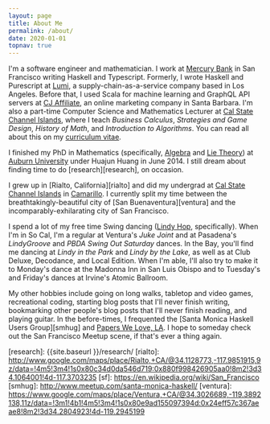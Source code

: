 ```yaml
---
layout: page
title: About Me
permalink: /about/
date: 2020-01-01
topnav: true
---
```


I'm a software engineer and mathematician. I work at [Mercury Bank][mercury] in San Francisco writing Haskell and Typescript. Formerly, I wrote Haskell and Purescript at [Lumi][lumi], a supply-chain-as-a-service company based in Los Angeles. Before that, I used Scala for machine learning and GraphQL API servers at [CJ Affiliate][cj], an online marketing company in Santa Barbara. I'm also a part-time Computer Science and Mathematics Lecturer at [Cal State Channel Islands][ci], where I teach _Business Calculus_, _Strategies and Game Design_, _History of Math_, and _Introduction to Algorithms_. You can read all about this on my [curriculum vitae][cv].

I finished my PhD in Mathematics (specifically, [Algebra][algebra] and [Lie Theory][lie-theory]) at [Auburn University][auburn] under Huajun Huang in June 2014. I still dream about finding time to do [research][research], on occasion.

I grew up in [Rialto, California][rialto] and did my undergrad at [Cal State Channel Islands][ci] in [Camarillo][camarillo]. I currently split my time between the breathtakingly-beautiful city of [San Buenaventura][ventura] and the incomparably-exhilarating city of San Francisco.

I spend a lot of my free time Swing dancing ([Lindy Hop][lindy], specifically). When I'm in So Cal, I'm a regular at Ventura's _Juke Joint_ and at Pasadena's _LindyGroove_ and _PBDA Swing Out Saturday_ dances. In the Bay, you'll find me dancing at _Lindy in the Park_ and _Lindy by the Lake,_ as well as at Club Deluxe, Decodance, and Local Edition. When I'm able, I'll also try to make it to Monday's dance at the Madonna Inn in San Luis Obispo and to Tuesday's and Friday's dances at Irvine's Atomic Ballroom.

My other hobbies include going on long walks, tabletop and video games, recreational coding, starting blog posts that I'll never finish writing, bookmarking other people's blog posts that I'll never finish reading, and playing guitar. In the before-times, I frequented the [Santa Monica Haskell Users Group][smhug] and [Papers We Love, LA][papers-la]. I hope to someday check out the San Francisco Meetup scene, if that's ever a thing again.

  [algebra]: http://en.wikipedia.org/wiki/Algebra#Abstract_algebra
  [auburn]: http://auburn.edu
  [camarillo]: http://www.google.com/maps/place/Camarillo,+CA/@34.236681,-118.9901195,9z/data=!4m5!3m4!1s0x80e836108f4494bb:0x6e59410f8a656ce7!8m2!3d34.2163937!4d-119.0376023
  [ci]: https://math.csuci.edu/
  [cj]: https://engineering.cj.com/
  [cv]: /assets/downloads/brice-curriculum_vitae.pdf
  [lie-theory]: http://en.wikipedia.org/wiki/Lie_theory
  [lindy]: https://www.youtube.com/watch?v=Salo3ssVxAU
  [lumi]: https://www.lumi.com/blog
  [mercury]: https://mercury.com/
  [papers-la]: http://www.meetup.com/Papers-We-Love-LA/
  [research]: {{site.baseurl }}/research/
  [rialto]: http://www.google.com/maps/place/Rialto,+CA/@34.1128773,-117.9851915,9z/data=!4m5!3m4!1s0x80c34d0da546d719:0x880f998426905aa0!8m2!3d34.1064001!4d-117.3703235
  [sf]: https://en.wikipedia.org/wiki/San_Francisco
  [smhug]: http://www.meetup.com/santa-monica-haskell/
  [ventura]: https://www.google.com/maps/place/Ventura,+CA/@34.3026689,-119.3892138,11z/data=!3m1!4b1!4m5!3m4!1s0x80e9ad155097394d:0x24eff57c367aeae8!8m2!3d34.2804923!4d-119.2945199
